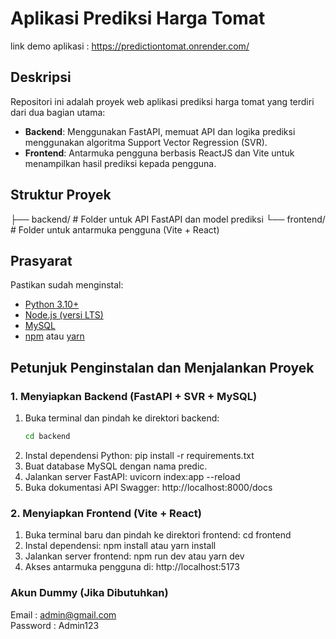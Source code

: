 # Aplikasi Prediksi Harga Tomat
link demo aplikasi : https://predictiontomat.onrender.com/

## Deskripsi  
Repositori ini adalah proyek web aplikasi prediksi harga tomat yang terdiri dari dua bagian utama:  
- **Backend**: Menggunakan FastAPI, memuat API dan logika prediksi menggunakan algoritma Support Vector Regression (SVR).  
- **Frontend**: Antarmuka pengguna berbasis ReactJS dan Vite untuk menampilkan hasil prediksi kepada pengguna.

## Struktur Proyek
├── backend/ # Folder untuk API FastAPI dan model prediksi
└── frontend/ # Folder untuk antarmuka pengguna (Vite + React)


## Prasyarat  
Pastikan sudah menginstal:
- [Python 3.10+](https://www.python.org/)
- [Node.js (versi LTS)](https://nodejs.org/)
- [MySQL](https://www.mysql.com/)
- [npm](https://www.npmjs.com/) atau [yarn](https://yarnpkg.com/)

## Petunjuk Penginstalan dan Menjalankan Proyek  

### 1. Menyiapkan Backend (FastAPI + SVR + MySQL)

1. Buka terminal dan pindah ke direktori backend:
   ```bash
   cd backend
2. Instal dependensi Python: pip install -r requirements.txt
3. Buat database MySQL dengan nama predic.
4. Jalankan server FastAPI: uvicorn index:app --reload
5. Buka dokumentasi API Swagger: http://localhost:8000/docs

### 2. Menyiapkan Frontend (Vite + React)

1. Buka terminal baru dan pindah ke direktori frontend: cd frontend
2. Instal dependensi: npm install atau yarn install
3. Jalankan server frontend: npm run dev atau yarn dev
4. Akses antarmuka pengguna di: http://localhost:5173

### Akun Dummy (Jika Dibutuhkan)
Email    : admin@gmail.com  
Password : Admin123



